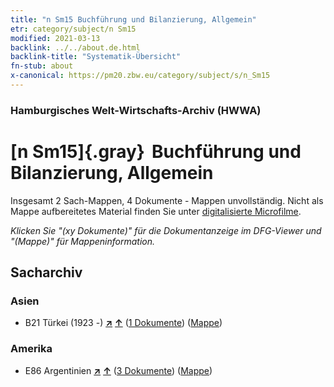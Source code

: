 ```yaml
---
title: "n Sm15 Buchführung und Bilanzierung, Allgemein"
etr: category/subject/n Sm15
modified: 2021-03-13
backlink: ../../about.de.html
backlink-title: "Systematik-Übersicht"
fn-stub: about
x-canonical: https://pm20.zbw.eu/category/subject/s/n_Sm15
---
```


### Hamburgisches Welt-Wirtschafts-Archiv (HWWA)
# [n Sm15]{.gray}&#8201; Buchführung und Bilanzierung, Allgemein&#160; 




Insgesamt 2 Sach-Mappen, 4 Dokumente - Mappen unvollständig.
Nicht als Mappe aufbereitetes Material finden Sie unter [digitalisierte Microfilme](/film/h1_sh.de.html).

_Klicken Sie "(xy Dokumente)" für die Dokumentanzeige im DFG-Viewer und "(Mappe)" für Mappeninformation._

## Sacharchiv




### Asien

- B21 Türkei (1923 -) [**&nearr;**](../../../geo/i/141111/about.de.html "Türkei (1923 -) (alle Mappen)") [**&uarr;**](../../../geo/about.de.html#B21 "Ländersystematik") (<a href="https://pm20.zbw.eu/dfgview/sh/141111,145799" title="über: Türkei (1923 -) : Buchführung und Bilanzierung, Allgemein" target="_blank">1 Dokumente</a>) ([Mappe](../../../../folder/sh/1411xx/141111/1457xx/145799/about.de.html))

### Amerika

- E86 Argentinien [**&nearr;**](../../../geo/i/141692/about.de.html "Argentinien (alle Mappen)") [**&uarr;**](../../../geo/about.de.html#E86 "Ländersystematik") (<a href="https://pm20.zbw.eu/dfgview/sh/141692,145799" title="über: Argentinien : Buchführung und Bilanzierung, Allgemein" target="_blank">3 Dokumente</a>) ([Mappe](../../../../folder/sh/1416xx/141692/1457xx/145799/about.de.html))



